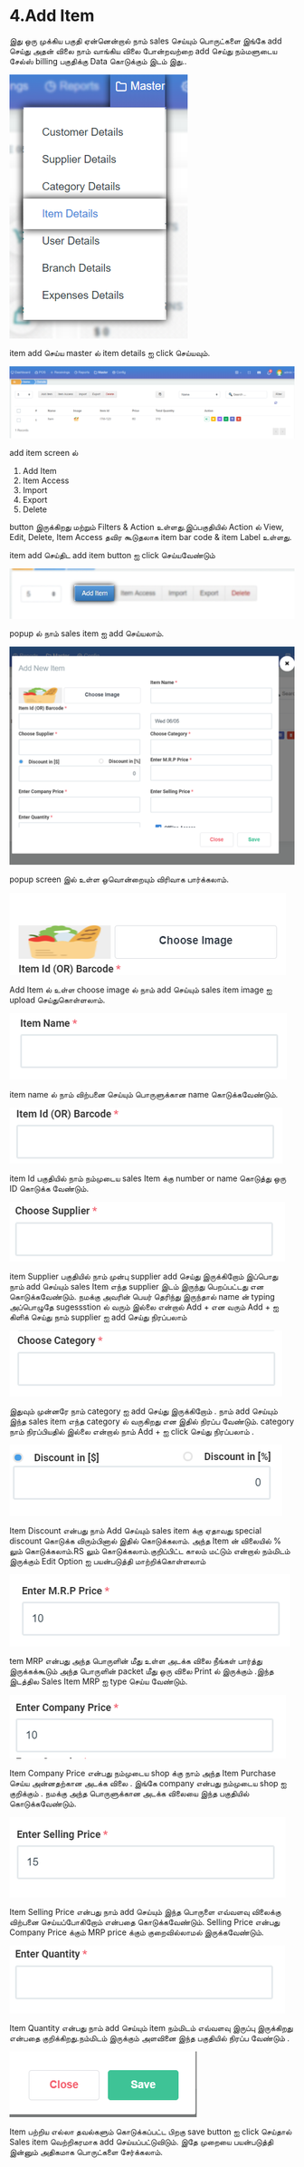# 4.Add Item

இது ஒரு முக்கிய பகுதி ஏன்னென்றால் நாம் sales செய்யும் பொருட்களை இங்கே add செய்து அதன் விலை நாம் வாங்கிய விலை போன்றவற்றை add செய்து நம்மளுடைய சேல்ஸ் billing பகுதிக்கு Data கொடுக்கும் இடம் இது..

![](../.gitbook/assets/item.png)

item add செய்ய master ல் item details ஐ click செய்யவும்.

![](../.gitbook/assets/add-item-screen.png)

add item screen ல்

1. Add Item
2. Item Access
3. Import
4. Export
5. Delete

button இருக்கிறது மற்றும் Filters & Action உள்ளது.இப்பகுதியில் Action ல் View, Edit, Delete, Item Access தவிர  கூடுதலாக item bar code & item Label   உள்ளது.

item add செய்திட add item button ஐ click செய்யவேண்டும்

![](../.gitbook/assets/add-item-1.png)

popup ல் நாம் sales item ஐ add செய்யலாம்.

![](../.gitbook/assets/add-item-popup.png)

popup screen இல் உள்ள ஒவொன்றையும் விரிவாக பார்க்கலாம்.

![](../.gitbook/assets/add-item-chose-image.png)

Add Item ல் உள்ள choose image ல் நாம் add செய்யும் sales item image ஐ upload செய்துகொள்ளலாம்.

![](../.gitbook/assets/item-name.png)

item name ல் நாம் விற்பனை செய்யும் பொருளுக்கான name கொடுக்கவேண்டும்.

![](../.gitbook/assets/item-id.png)

item Id பகுதியில் நாம் நம்முடைய sales Item க்கு number or name கொடுத்து ஒரு ID கொடுக்க வேண்டும்.

![](../.gitbook/assets/item-suppli.png)

item Supplier பகுதியில் நாம் முன்பு supplier add செய்து இருக்கிறோம் இப்பொது நாம் add செய்யும் sales Item எந்த supplier இடம் இருந்து பெறப்பட்டது என கொடுக்கவேண்டும். நமக்கு அவரின் பெயர் தெரிந்து இருந்தால் name ன் typing அப்பொழுதே sugessstion ல் வரும் இல்லை என்றால் Add + என வரும் Add + ஐ கிளிக் செய்து நாம் supplier ஐ add செய்து நிரப்பலாம்

![](../.gitbook/assets/item-cata.png)

இதுவும் முன்னரே நாம் category ஐ add செய்து இருக்கிறோம் . நாம் add செய்யும் இந்த sales item எந்த category ல் வருகிறது என இதில் நிரப்ப வேண்டும். category நாம் நிரப்பியதில் இல்லை என்றால் நாம் Add + ஐ click செய்து நிரப்பலாம் .

![](../.gitbook/assets/item-disl.png)

Item Discount என்பது நாம் Add செய்யும் sales item க்கு ஏதாவது special discount கொடுக்க விரும்பினால் இதில் கொடுக்கலாம். அந்த Item ன் விலையில் % லும் கொடுக்கலாம்.RS லும் கொடுக்கலாம்.குறிப்பிட்ட காலம் மட்டும் என்றால் நம்மிடம் இருக்கும் Edit Option ஐ பயன்படுத்தி மாற்றிக்கொள்ளலாம்

![](../.gitbook/assets/item-mrp.png)

tem MRP என்பது அந்த பொருளின் மீது உள்ள அடக்க விலை நீங்கள் பார்த்து இருக்கக்கூடும் அந்த பொருளின் packet மீது ஒரு விலை Print ல் இருக்கும் .இந்த இடத்தில Sales Item MRP ஐ type செய்ய வேண்டும்.

![](../.gitbook/assets/item-company-price.png)

Item Company Price என்பது நம்முடைய shop க்கு நாம் அந்த Item Purchase செய்ய அன்னதற்கான அடக்க விலை . இங்கே company என்பது நம்முடைய shop ஐ குறிக்கும் . நமக்கு அந்த பொருளுக்கான அடக்க விலையை இந்த பகுதியில் கொடுக்கவேண்டும்.

![](../.gitbook/assets/item-dalling-price.png)

Item Selling Price என்பது நாம் add செய்யும் இந்த பொருளை எவ்வளவு விலைக்கு விற்பனை செய்யப்போகிறோம் என்பதை கொடுக்கவேண்டும். Selling Price என்பது Company Price க்கும் MRP price க்கும் குறைவில்லாமல் இருக்கவேண்டும்.

![](../.gitbook/assets/item-quan.png)

Item Quantity என்பது நாம் add செய்யும் item நம்மிடம் எவ்வளவு இருப்பு இருக்கிறது என்பதை குறிக்கிறது.நம்மிடம் இருக்கும் அளவினை இந்த பகுதியில் நிரப்ப வேண்டும் .

![](../.gitbook/assets/item-save.png)

Item பற்றிய எல்லா தவல்களும் கொடுக்கப்பட்ட பிறகு save button ஐ click செய்தால் Sales item வெற்றிகரமாக add செய்யப்பட்டுவிடும். இதே முறையை பயன்படுத்தி இன்னும் அதிகமாக பொருட்களை சேர்க்கலாம்.

